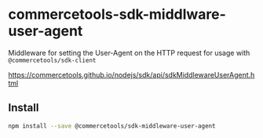 # commercetools-sdk-middlware-user-agent

Middleware for setting the User-Agent on the HTTP request for usage with `@commercetools/sdk-client`

https://commercetools.github.io/nodejs/sdk/api/sdkMiddlewareUserAgent.html

## Install

```bash
npm install --save @commercetools/sdk-middleware-user-agent
```
